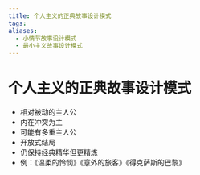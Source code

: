 ```yaml
---
title: 个人主义的正典故事设计模式
tags: 
aliases:
  - 小情节故事设计模式
  - 最小主义故事设计模式
---
```


# 个人主义的正典故事设计模式

- 相对被动的主人公
- 内在冲突为主
- 可能有多重主人公
- 开放式结局
- 仍保持经典精华但更精炼
- 例：《温柔的怜悯》《意外的旅客》《得克萨斯的巴黎》